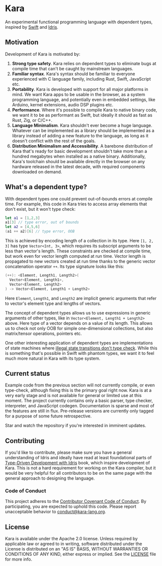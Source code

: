 # Kara

An experimental functional programming language with dependent types, inspired by [Swift](https://swift.org) and [Idris](https://www.idris-lang.org).

## Motivation

Development of Kara is motivated by:

1. **Strong type safety**. Kara relies on dependent types to eliminate bugs at compile time that can't be caught by mainstream languages.
2. **Familiar syntax**. Kara's syntax should be familiar to everyone experienced with C language family, including Rust, Swift, JavaScript etc.
3. **Portability**. Kara is developed with support for all major platforms in mind. We want Kara apps to be usable in the browser, as a system programming language, and potentially even in embedded settings, like Arduino, kernel extensions, audio DSP plugins etc.
4. **Performance**. Where it's possible to compile Kara to native binary code, we want it to be as performant as Swift, but ideally it should as fast as Rust, Zig, or C/C++.
5. **Language Minimalism**. Kara shouldn't ever become a huge language. Whatever can be implemented as a library should be implemented as a library instead of adding a new feature to the language, as long as it doesn't conflict with the rest of the goals.
6. **Distribution Minimalism and Accessibility**. A barebone distribution of Kara that's ready for basic development shouldn't take more than a hundred megabytes when installed as a native binary. Additionally, Kara's toolchain should be available directly in the browser on any hardware released in the latest decade, with required components downloaded on demand.

## What's a dependent type?

With dependent types one could prevent out-of-bounds errors at compile time. For example, this code in Kara tries to access array elements
that don't exist, but it won't type check:

```swift
let a1 = [1,2,3]
a1[3] // type error, out of bounds
let a2 = [4,5,6]
(a1 ++ a2)[6] // type error, OOB
```

This is achieved by encoding length of a collection in its type. Here `[1, 2, 3]` has type `Vector<Int, 3>`, which requires 
its subscript arguments to be less than vector's length. These constraints are checked at compile time, but work even for 
vector length computed at run time. Vector length is propagated to new vectors created at run time thanks to the generic vector
concatenation operator `++`. Its type signature looks like this:

```swift
(++): <Element, Length1, Length2>(
  Vector<Element, Length1>, 
  Vector<Element, Length2>
) -> Vector<Element, Length1 + Length2>
```

Here `Element`, `Length1`, and `Length2` are implicit generic arguments that refer to vector's element type and lengths of vectors.

The concept of dependent types allows us to use expressions in generic arguments of other types, like in `Vector<Element, Length1 + Length2>`
above. Here type of a vector depends on a value of its length. This allows us to check not only OOB for simple one-dimensional collections,
but also matrix/tensor operations, pointers etc.

One other interesting application of dependent types are implementations of state machines where [illegal state transitions don't type
check](https://stackoverflow.com/questions/33851598/using-idris-to-model-state-machine-of-open-close-door). 
While this is something that's possible in Swift with phantom types, we want it to feel much more natural in Kara with its type system.

## Current status

Example code from the previous section will not currently compile, or even type-check, although fixing this is the primary goal right now. 
Kara is at a very early stage and is not available for general or limited use at this moment. The project currently contains only a
basic parser, type checker, interpreter, and JavaScript codegen. Documentation is sparse and most of the features are still in flux. Pre-release
versions are currently only tagged for a purpose of some future retrospective.

Star and watch the repository if you're interested in imminent updates.

## Contributing

If you'd like to contribute, please make sure you have a general understanding of Idris and ideally have read at least foundational parts
of [Type-Driven Development with Idris](https://www.manning.com/books/type-driven-development-with-idris) book, which inspire
development of Kara. This is not a hard requirement for working on the Kara compiler, but it would be very helpful for all contributors to
be on the same page with the general approach to designing the language.

### Code of Conduct

This project adheres to the [Contributor Covenant Code of
Conduct](https://github.com/kara-lang/Kara/blob/main/CODE_OF_CONDUCT.md).
By participating, you are expected to uphold this code. Please report
unacceptable behavior to conduct@kara-lang.org.

## License

Kara is available under the Apache 2.0 license.
Unless required by applicable law or agreed to in writing, software
distributed under the License is distributed on an "AS IS" BASIS,
WITHOUT WARRANTIES OR CONDITIONS OF ANY KIND, either express or implied.
See the [LICENSE](https://github.com/kara-lang/Kara/blob/main/LICENSE) file for
more info.


